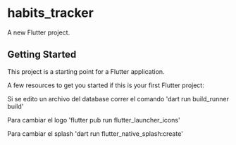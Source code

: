 # habits_tracker

A new Flutter project.

## Getting Started

This project is a starting point for a Flutter application.

A few resources to get you started if this is your first Flutter project:

Si se edito un archivo del database correr el comando
'dart run build_runner build'

Para cambiar el logo
'flutter pub run flutter_launcher_icons'

Para cambiar el splash
'dart run flutter_native_splash:create'
